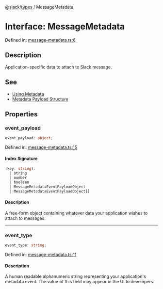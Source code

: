 [@slack/types](../index.md) / MessageMetadata

# Interface: MessageMetadata

Defined in: [message-metadata.ts:6](https://github.com/slackapi/node-slack-sdk/blob/main/packages/types/src/message-metadata.ts#L6)

## Description

Application-specific data to attach to Slack message.

## See

 - [Using Metadata](https://docs.slack.dev/messaging/message-metadata)
 - [Metadata Payload Structure](https://docs.slack.dev/messaging/message-metadata)

## Properties

### event\_payload

```ts
event_payload: object;
```

Defined in: [message-metadata.ts:15](https://github.com/slackapi/node-slack-sdk/blob/main/packages/types/src/message-metadata.ts#L15)

#### Index Signature

```ts
[key: string]: 
  | string
  | number
  | boolean
  | MessageMetadataEventPayloadObject
  | MessageMetadataEventPayloadObject[]
```

#### Description

A free-form object containing whatever data your application wishes to attach to messages.

***

### event\_type

```ts
event_type: string;
```

Defined in: [message-metadata.ts:11](https://github.com/slackapi/node-slack-sdk/blob/main/packages/types/src/message-metadata.ts#L11)

#### Description

A human readable alphanumeric string representing your application's metadata event.
The value of this field may appear in the UI to developers.
